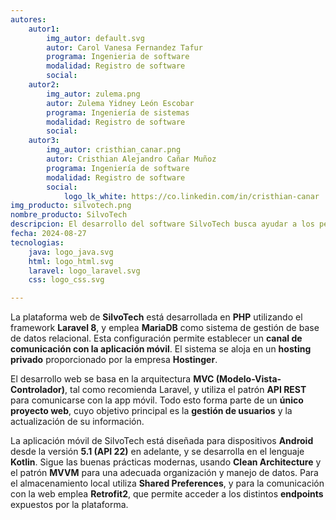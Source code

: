 ```yaml
---
autores:
    autor1:
        img_autor: default.svg
        autor: Carol Vanesa Fernandez Tafur
        programa: Ingenieria de software
        modalidad: Registro de software
        social:   
    autor2:
        img_autor: zulema.png
        autor: Zulema Yidney León Escobar
        programa: Ingeniería de sistemas
        modalidad: Registro de software
        social:
    autor3:
        img_autor: cristhian_canar.png
        autor: Cristhian Alejandro Cañar Muñoz
        programa: Ingeniería de software
        modalidad: Registro de software
        social:
            logo_lk_white: https://co.linkedin.com/in/cristhian-canar 
img_producto: silvotech.png
nombre_producto: SilvoTech
descripcion: El desarrollo del software SilvoTech busca ayudar a los pequeños productores ganaderos y campesinos, en la implementación del sistema silvopastoril en su finca, mejorar las prácticas ganaderas y promover la protección ambiental. La estructuración del código fuente en base a arquitecturas que fomenten la vida útil y mantenimiento del software
fecha: 2024-08-27
tecnologias:
    java: logo_java.svg
    html: logo_html.svg
    laravel: logo_laravel.svg
    css: logo_css.svg

---
```

<p>La plataforma web de <strong>SilvoTech</strong> está desarrollada en <strong>PHP</strong> utilizando el framework <strong>Laravel 8</strong>, y emplea <strong>MariaDB</strong> como sistema de gestión de base de datos relacional. Esta configuración permite establecer un <strong>canal de comunicación con la aplicación móvil</strong>. El sistema se aloja en un <strong>hosting privado</strong> proporcionado por la empresa <strong>Hostinger</strong>.</p>

<p>El desarrollo web se basa en la arquitectura <strong>MVC (Modelo-Vista-Controlador)</strong>, tal como recomienda Laravel, y utiliza el patrón <strong>API REST</strong> para comunicarse con la app móvil. Todo esto forma parte de un <strong>único proyecto web</strong>, cuyo objetivo principal es la <strong>gestión de usuarios</strong> y la actualización de su información.</p>

<p>La aplicación móvil de SilvoTech está diseñada para dispositivos <strong>Android</strong> desde la versión <strong>5.1 (API 22)</strong> en adelante, y se desarrolla en el lenguaje <strong>Kotlin</strong>. Sigue las buenas prácticas modernas, usando <strong>Clean Architecture</strong> y el patrón <strong>MVVM</strong> para una adecuada organización y manejo de datos. Para el almacenamiento local utiliza <strong>Shared Preferences</strong>, y para la comunicación con la web emplea <strong>Retrofit2</strong>, que permite acceder a los distintos <strong>endpoints</strong> expuestos por la plataforma.</p>
